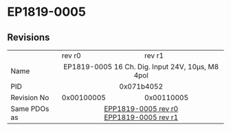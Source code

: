 # EP1819-0005

## Revisions
<table>
<tr>
<td></td>
<td>rev r0</td>
<td>rev r1</td>
</tr>
<tr>
<td>Name</td>
<td colspan=2 align="center">EP1819-0005 16 Ch. Dig. Input 24V, 10µs, M8 4pol</td>
</tr>
<tr>
<td>PID</td>
<td colspan=2 align="center">0x071b4052</td>
</tr>
<tr>
<td>Revision No</td>
<td>0x00100005</td>
<td>0x00110005</td>
</tr>
<tr>
<td>Same PDOs as</td>
<td colspan=2 align="center"><a href="EPP1819-0005.md">EPP1819-0005 rev r0</a><br/><a href="EPP1819-0005.md">EPP1819-0005 rev r1</a></td>
</tr>
</table>
